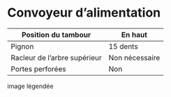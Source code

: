 # Convoyeur d’alimentation


|Position du tambour   | En haut  |   
|---|---|
| Pignon  |15 dents   |   
| Racleur de l’arbre supérieur  | Non nécessaire  |   
| Portes perforées  | Non  |  

image légendée